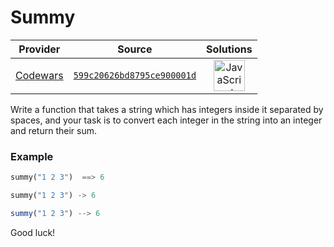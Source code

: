 [_metadata_:generated]: - "true"

# Summy

<!-- INFO TABLE BEGIN -->

| Provider                                        | Source                                                                               | Solutions                                                                                                                                                    |
| :---------------------------------------------: | :----------------------------------------------------------------------------------: | :----------------------------------------------------------------------------------------------------------------------------------------------------------: |
| [Codewars](../../../docs/providers/Codewars.md) | [`599c20626bd8795ce900001d`](https://www.codewars.com/kata/599c20626bd8795ce900001d) | [<img src="https://res.cloudinary.com/rascaltwo/image/upload/v1631924076/javascript_ehszr7.svg" alt="JavaScript" title="JavaScript" width="50" />](solve.js) |

<!-- INFO TABLE END -->

Write a function that takes a string which has integers inside it separated by spaces, and your task is to convert each integer in the string into an integer and return their sum.

### Example
```python
summy("1 2 3")  ==> 6
```
```rust
summy("1 2 3") -> 6
```
```julia
summy("1 2 3") --> 6
```

Good luck!
